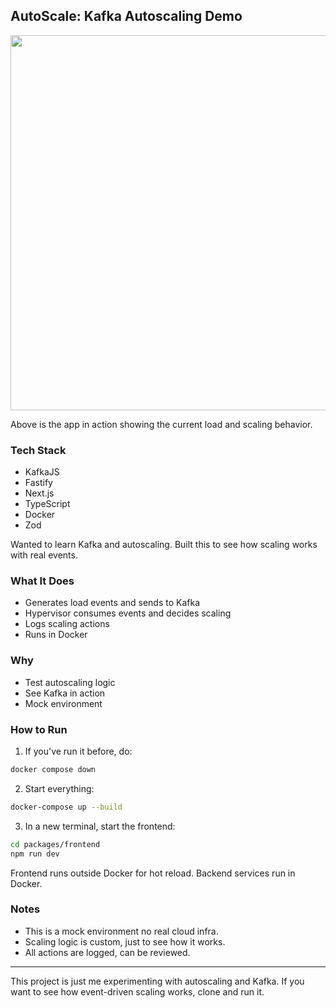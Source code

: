 ## AutoScale: Kafka Autoscaling Demo

<img src="./demo.gif" controls width="600"></video>

Above is the app in action showing the current load and scaling behavior.

### Tech Stack

- KafkaJS
- Fastify
- Next.js
- TypeScript
- Docker
- Zod

Wanted to learn Kafka and autoscaling. Built this to see how scaling works with real events.

### What It Does

- Generates load events and sends to Kafka
- Hypervisor consumes events and decides scaling
- Logs scaling actions
- Runs in Docker

### Why

- Test autoscaling logic
- See Kafka in action
- Mock environment

### How to Run

1. If you've run it before, do:

```bash
docker compose down
```

2. Start everything:

```bash
docker-compose up --build
```

3. In a new terminal, start the frontend:

```bash
cd packages/frontend
npm run dev
```

Frontend runs outside Docker for hot reload. Backend services run in Docker.

### Notes

- This is a mock environment no real cloud infra.
- Scaling logic is custom, just to see how it works.
- All actions are logged, can be reviewed.

---

This project is just me experimenting with autoscaling and Kafka. If you want to see how event-driven scaling works, clone and run it.
